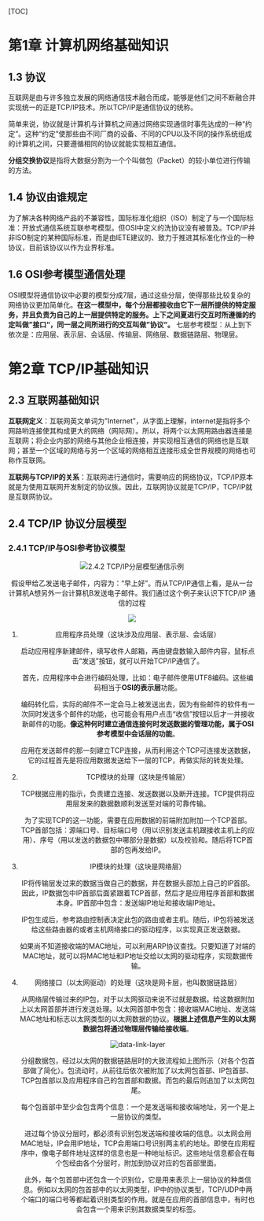 [TOC]

# 第1章 计算机网络基础知识

## 1.3 协议

互联网是由与许多独立发展的网络通信技术融合而成，能够是他们之间不断融合并实现统一的正是TCP/IP技术。所以TCP/IP是通信协议的统称。

简单来说，协议就是计算机与计算机之间通过网络实现通信时事先达成的一种“约定”。这种“约定”使那些由不同厂商的设备、不同的CPU以及不同的操作系统组成的计算机之间，只要遵循相同的协议就能实现相互通信。

**分组交换协议**是指将大数据分割为一个个叫做包（Packet）的较小单位进行传输的方法。

## 1.4 协议由谁规定

为了解决各种网络产品的不兼容性，国际标准化组织（ISO）制定了与一个国际标准：开放式通信系统互联参考模型。但OSI中定义的洗协议没有被普及。TCP/IP并非ISO制定的某种国际标准，而是由IETE建议的、致力于推进其标准化作业的一种协议，目前该协议以作为业界标准。

## 1.6 OSI参考模型通信处理

OSI模型将通信协议中必要的模型分成7层，通过这些分层，使得那些比较复杂的网络协议更加简单化。**在这一模型中，每个分层都接收由它下一层所提供的特定服务，并且负责为自己的上一层提供特定的服务。上下之间夏进行交互时所遵循的约定叫做”接口“，同一层之间所进行的交互叫做”协议“。** 七层参考模型：从上到下依次是：应用层、表示层、会话层、传输层、网络层、数据链路层、物理层。



# 第2章 TCP/IP基础知识

## 2.3 互联网基础知识

**互联网定义**：互联网英文单词为”Internet”，从字面上理解，internet是指将多个网路哟连接使其构成更大的网络（网际网）。所以，将两个以太网用路由器连接是互联网；将企业内部的网络与其他企业相连接，并实现相互通信的网络也是互联网；甚至一个区域的网络与另一个区域的网络相互连接形成全世界规模的网络也可称作互联网。

**互联网与TCP/IP的关系**：互联网进行通信时，需要响应的网络协议，TCP/IP原本就是为使用互联网开发制定的协议族。因此，互联网协议就是TCP/IP，TCP/IP就是互联网协议。

## 2.4 TCP/IP 协议分层模型

### 2.4.1 TCP/IP与OSI参考协议模型

<div align="center">
    <img src="https://cdn.jsdelivr.net/gh/diego1109/diego1109.github.io/images/tco-ip-and-osi.png>
</div>

**硬件（物理层）**：TCP/IP的最底层是的负责数据传输的硬件。这种硬件就相当于以太网或电话线路等物理层的设备。**TCP/IP是在网络互连的设备之间能够通信的前提下才被提出的协议。**

**网络接口层（数据链路层）**：网络接口层利用以太网中的数据链路层进行通信。（没明白这层到底是做什么用的）

**互联网层（网络层）**：互联网层使用IP协议（这层有IP、ICMP、ARP三种协议），**IP协议的作用是将分组数据包发送到目的主机**，该功能具体由操作系统实现，而且连接互联网的所有主机跟路由器必须都实现IP的功能。

- IP是跨越网络传送数据包，使整个互联网都能收到数据的协议。IP协议使数据能够发送到地球的另一端，这期间它使用IP地址作为主机的标识。
- IP还隐含着数据链路层的功能。通过IP，相互通信的主机之间不论经过怎样的底层数据链路都能够实现通信。
- 虽然IP也是分组交换的一种协议，但是它不具有重发机制。即使分组数据包未能到达对端主机也不会重发。因此，属于费可靠性传输协议。
- ICMP：IP数据包在发送途中一旦发生异常导致无法到达对端目标地址时，需要给发送端发送一个发生异常的通知。ICMP就只为这一功能而定制的。它有时也被用来争端网络的健康状况。
- ARP：从分组数据包IP地址中解析出目标主机的物理地址（MAC地址）的一种协议。

**传输层**：TCP/IP的传输层具有两个代表性的协议：TCP协议和UDP协议。**传输层的主要功能就是能够让应用程序之间实现通信**。计算机内部，通常同一时间运行着多个程序。为此，必须分清是哪些程序与那哪些程序在进行通信。识别这些程序的是端口号。

- TCP是有种面向有连接的传输协议。他可以保证两端通信主机之间的通信可达。TCP能够正确处理在传输过程中丢包、传输顺序乱掉等异常情况。此外，TCP还能够有效利用带宽、缓解网络拥堵。然而、为了建立与断开连接，有时它需要至少7次的发包首保，导致网络流量浪费。此外，为了提高网络的利用率，TCP协议中定义了各种各样复杂的规范，因此不利于视频会议等场合使用。
- UDP有别于TCP，他是一种面向无连接的传输层协议。UDP不会关注对端是否真的收到了传过去的数据，如果需要检查对端是否收到分组数据包，或者对端是否连接到网络，则需要再应用程序中实现。UDP长用于分组数据较少或多播、广播通信以及视频通信等多媒体领域。

**应用层（会话层以上的分层）**：TCP/IP的分层中，将OSI参考模型中的会话层、表示层、应用层功能都集中到了应用程序中实现。这些功能有时由一个单一的程序时间，有时也可能会由多个程序实现。因此，自己看TCP/IP的应用程序功能就会发现，它不仅实现OSI模型中的应用层内容，还要实现会话层与表示层的功能。 

应用层中常见的协议有：

- **HTTP协议**：浏览器与服务器通信所用的协议是HTTP（HyperText Transfer Protocol，超文本传输协议）。所传输的数据的主要格式是HTML（HyperText Markup Language）。WWW（中文交万维网，是一种互联网数据读取的一种规范）中的HTTP属于OSI应用层的协议，而HTML属于表示层的协议（表示层协议一般规定待发送的数据应该如何编码，它的格式是怎么样的）。
- **SMTP协议**：发电子邮件时用到的协议叫做SMTP（Simple Mail Tranfer Protocol）协议。最初人们只能发送文本格式的电子邮件，然而现在，电子邮件的合适由MIME（在互联网上被广泛使用的、用来定义邮件数据格式的一种规范）协议扩展以后，就可以发送声音、图像等各式各样的信息。这里提到的MIME属于OSI参考模型的第6层---表示层。
- **FTP协议**：文件传输是指将保存在其他计算机硬盘上的文件转移到本地硬盘上，或将本地硬盘的文件传送到其他计算机硬盘上，该过程使用的协议是FTP（File Transfer Protocol）。
- **SSH协议**：在两台计算之间进行安全的信息传输的，需要用到SSH（Secure SHell）协议。
- **SNMP协议**：在TCP/IP中进行网络管理时，采用SNMP（Simple Network Management Protocol）协议。使用SNMP管理的主机、网桥、路由器等称作SNMP代理（Agent），而进行管理的那一段叫做管理器（Manager）。SNMP正是这个Manager与Agent所要用到的协议。

### 2.4.2 TCP/IP分层模型通信示例

假设甲给乙发送电子邮件，内容为：“早上好”。而从TCP/IP通信上看，是从一台计算机A想另外一台计算机B发送电子邮件。我们通过这个例子来认识下TCP/IP 通信的过程

![](https://cdn.jsdelivr.net/gh/diego1109/diego1109.github.io/images/tcp-ip-send-email.png)

1. 应用程序员处理（这块涉及应用层、表示层、会话层）

    启动应用程序新建邮件，填写收件人邮箱，再由键盘数输入邮件内容，鼠标点击“发送”按钮，就可以开始TCP/IP通信了。

    首先，应用程序中会进行编码处理，比如：电子邮件使用UTF8编码。这些编码相当于**OSI的表示层**功能。

    编码转化后，实际的邮件不一定会马上被发送出去，因为有些邮件的软件有一次同时发送多个邮件的功能，也可能会有用户点击“收信”按钮以后才一并接收新邮件的功能。**像这种何时建立通信连接何时发送数据的管理功能，属于OSI参考模型中会话层的功能**。

    应用在发送邮件的那一刻建立TCP连接，从而利用这个TCP可连接发送数据，它的过程首先是将应用数据发送给下一层的TCP，再做实际的转发处理。

2. TCP模块的处理（这块是传输层）

    TCP根据应用的指示，负责建立连接、发送数据以及断开连接。TCP提供将应用层发来的数据数顺利发送至对端的可靠传输。

    为了实现TCP的这一功能，需要在应用数据的前端附加附加一个TCP首部。TCP首部包括：源端口号、目标端口号（用以识别发送主机跟接收主机上的应用）、序号（用以发送的数据包中哪部分是数据）以及校验和。随后将TCP首部的包再发给IP。

3. IP模块的处理（这块是网络层）

    IP将传输层发过来的数据当做自己的数据，并在数据头部加上自己的IP首部。因此，IP数据包中IP首部后面紧跟着TCP首部，然后才是应用程序首部和数据本身。IP首部中包含：发送端IP地址和接收端IP地址。

    IP包生成后，参考路由控制表决定此包的路由或者主机。随后，IP包将被发送给这些路由器的或者主机网络接口的驱动程序，以实现真正发送数据。

    如果尚不知道接收端的MAC地址，可以利用ARP协议查找。只要知道了对端的MAC地址，就可以将MAC地址和IP地址交给以太网的驱动程序，实现数据传输。

4. 网络接口（以太网驱动）的处理（这块是网卡层，也叫数据链路层）

    从网络层传输过来的IP包，对于以太网驱动来说不过就是数据。给这数据附加上以太网首部并进行发送处理。以太网首部中包含：接收端MAC地址、发送端MAC地址和标志以太网类型的以太网数据的协议。**根据上述信息产生的以太网数据包将通过物理层传输给接收端**。

    ![data-link-layer](https://cdn.jsdelivr.net/gh/diego1109/diego1109.github.io/images/data-link-layer.png)

    分组数据包，经过以太网的数据链路层时的大致流程如上图所示（对各个包首部做了简化）。包流动时，从前往后依次被附加了以太网包首部、IP包首部、TCP包首部以及应用程序自己的包首部和数据。而包的最后则追加了以太网包尾。

    每个包首部中至少会包含两个信息：一个是发送端和接收端地址，另一个是上一层协议的类型。

    进过每个协议分层时，都必须有识别包发送端和接收端的信息。以太网会用MAC地址，IP会用IP地址，TCP会用端口号识别两主机的地址。即使在应用程序中，像电子邮件地址这样的信息也是一种地址标识。这些地址信息都会在每个包经由各个分层时，附加到协议对应的包首部里面。

    此外，每个包首部中还包含一个识别位，它是用来表示上一层协议的种类信息。例如以太网的包首部中的以太网类型，IP中的协议类型，TCP/UDP中两个端口的端口号等都起着识别类型的作用。就是在应用的首部信息中，有时也会包含一个用来识别其数据类型的标签。

